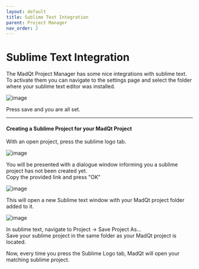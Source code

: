 ```yaml
---
layout: default
title: Sublime Text Integration
parent: Project Manager
nav_order: 2
---
```


# Sublime Text Integration

The MadQt Project Manager has some nice integrations with sublime text.\
To activate them you can navigate to the settings page and select the
folder where your sublime text editor was installed.

![image](https://user-images.githubusercontent.com/30872066/146846595-73af9729-6486-47ef-8f30-bf1f6f21a8b6.png)

Press save and you are all set.

***

#### Creating a Sublime Project for your MadQt Project
With an open project, press the sublime logo tab.

![image](https://user-images.githubusercontent.com/30872066/146846650-d3a7371b-a011-45f3-8090-8edb94cb5c0e.png)

You will be presented with a dialogue window informing you a sublime project
has not been created yet. \
Copy the provided link and press "OK"

![image](https://user-images.githubusercontent.com/30872066/146846697-9818e8d3-4403-4c9a-9131-fcf00627454e.png)

This will open a new Sublime text window with your MadQt project folder added to it.

![image](https://user-images.githubusercontent.com/30872066/146846810-95869ae9-d03b-4503-8a6f-c742bee40534.png)

In sublime text, navigate to Project -> Save Project As... \
Save your sublime project in the same folder as your MadQt project is located.

Now, every time you press the Sublime Logo tab, MadQt will open your matching sublime project.

